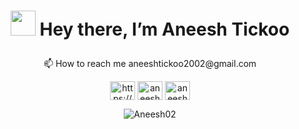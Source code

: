 # <p align = "center"> <img src="https://raw.githubusercontent.com/MartinHeinz/MartinHeinz/master/wave.gif" width="40px" height="40px" > Hey there, I’m Aneesh Tickoo</p>

<p align = "center">
📫 How to reach me aneeshtickoo2002@gmail.com
</p>

<p align="left">
<div align="center">

<a href="https://www.linkedin.com/in/aneesh-tickoo-994145204/" target="blank"><img align="center" src="https://cdn.jsdelivr.net/npm/simple-icons@3.0.1/icons/linkedin.svg" alt="https://www.linkedin.com/in/aneesh-tickoo-994145204/" height="30" width="40" /></a>
<a href="https://www.codechef.com/users/aneesh_2002" target="blank"><img align="center" src="https://cdn.jsdelivr.net/npm/simple-icons@3.1.0/icons/codechef.svg" alt="aneesh_2002" height="30" width="40" /></a>
<a href="https://codeforces.com/profile/aneeshtickoo2002" target="blank"><img align="center" src="https://cdn.jsdelivr.net/npm/simple-icons@3.0.1/icons/codeforces.svg" alt="aneeshtickoo2002" height="30" width="40" /></a>

  </p>
</div>
 
<div align="center">
<p><img align="center" src="https://github-readme-stats.vercel.app/api?username=Aneesh02&show_icons=true&hide_border=True" alt="Aneesh02" /></p>

<!-- <p><img align="center" src="https://github-readme-streak-stats.herokuapp.com/?user=Aneesh02&theme=tokyonight&background=0d1117&hide_border=true" alt="Aneesh02"/></p> -->
  
</div>



<!-- <p><img align="left" src="https://github-readme-stats.vercel.app/api/top-langs?username=Aneesh02&show_icons=true&locale=en&layout=compact" alt="Aneesh02" /></p> -->

<!---
Aneesh02/Aneesh02 is a ✨ special ✨ repository because its `README.md` (this file) appears on your GitHub profile.
You can click the Preview link to take a look at your changes.
--->
